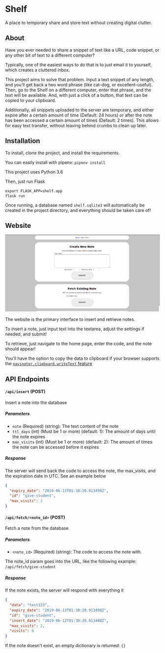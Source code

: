 # Shelf
A place to temporary share and store text without creating digital clutter.

## About
Have you ever needed to share a snippet of text like a URL, code snippet, or any other bit of text to a different computer?

Typically, one of the easiest ways to do that is to just email it to yourself, which creates a cluttered inbox.

This project aims to solve that problem. Input a text snippet of any length, and you'll get back a two word phrase (like cat-dog, or excellent-useful). Then, go to the Shelf on a different computer, enter that phrase, and the text will be available. And, with just a click of a button, that text can be copied to your clipboard.

Additionally, all snippets uploaded to the server are temporary, and either expire after a certain amount of time (Default: 24 hours) or after the note has been accessed a certain amount of times (Default: 2 times). This allows for easy text transfer, without leaving behind crumbs to clean up later.

## Installation

To install, clone the project, and install the requirements.

You can easily install with pipenv: `pipenv install`

This project uses Python 3.6

Then, just run Flask
```
export FLASK_APP=shelf.app
flask run
```

Once running, a database named `shelf.sqlite3` will automatically be created in the project directory, and everything should be taken care of!

## Website

![Homepage screenshot](screenshots/homepage.png)

The website is the primary interface to insert and retrieve notes.

To insert a note, just input text into the textarea, adjust the settings if needed, and submit!

To retrieve, just navigate to the home page, enter the code, and the note should appear!

You'll have the option to copy the data to clipboard if your browser supports the [`navigator.clipboard.writeText` feature](https://developer.mozilla.org/en-US/docs/Web/API/Clipboard/writeText#Browser_compatibility)

## API Endpoints

#### `/api/insert` (POST)
Insert a note into the database
##### Parameters
* `note` (Required) (string): The text content of the note
* `ttl_days` (int) (Must be 1 or more) (default: 1): The amount of days until the note expires
* `max_visits` (int) (Must be 1 or more) (default: 2): The amount of times the note can be accessed before it expires

##### Response
The server will send back the code to access the note, the max_visits, and the expiration date in UTC. See an example below

```json
{
  "expiry_date": "2019-06-13T01:30:20.913498Z",
  "id": "give-student",
  "max_visits": 2
}
```

#### `/api/fetch/<note_id>` (POST)
Fetch a note from the database
##### Parameters
* `<note_id>` (Required) (string): The code to access the note with. 

The note_id param goes into the URL, like the following example: `/api/fetch/give-student`

##### Response
If the note exists, the server will respond with everything it 
```json
{
  "data": "test123",
  "expiry_date": "2019-06-13T01:30:20.913498Z",
  "id": "give-student",
  "insert_date": "2019-06-12T01:30:20.913498Z",
  "max_visits": 2,
  "visits": 0
}
```

If the note doesn't exist, an empty dictionary is returned: `{}`
